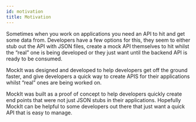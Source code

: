 ```yaml
---
id: motivation
title: Motivation
---
```


Sometimes when you work on applications you need an API to hit and get some data from. Developers have a few options for this, they seem to either stub out the API with JSON files, create a mock API themselves to hit whilst the “real” one is being developed or they just want until the backend API is ready to be consumed.

MockIt was designed and developed to help developers get off the ground faster, and give developers a quick way to create APIS for their applications whilst “real” ones are being worked on.

MockIt was built as a proof of concept to help developers quickly create end points that were not just JSON stubs in their applications. Hopefully MockIt can be helpful to some developers out there that just want a quick API that is easy to manage.

